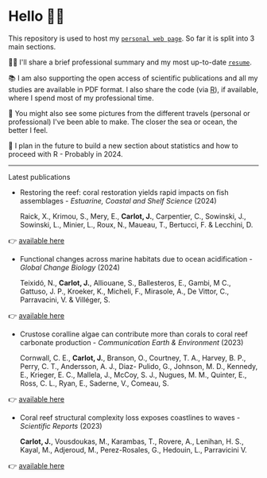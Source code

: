 # Hello 👋🏼

This repository is used to host my [`personal web page`](https://JayCrlt.github.io/JayCrlt.github.io/). So far it is split into 3 main sections.

🙎🏼 I'll share a brief professional summary and my most up-to-date [`resume`](https://jaycrlt.github.io/Papers/CARLOT_CV.pdf).

📚 I am also supporting the open access of scientific publications and all my studies are available in PDF format. I also share the code (via [R](https://posit.co)), if available, where I spend most of my professional time.

📸 You might also see some pictures from the different travels (personal or professional) I've been able to make. The closer the sea or ocean, the better I feel.

🎥 I plan in the future to build a new section about statistics and how to proceed with R - Probably in 2024.

------------------------------------------------------------------------

Latest publications

-   Restoring the reef: coral restoration yields rapid impacts on fish assemblages - *Estuarine, Coastal and Shelf Science* (2024)

    Raick, X., Krimou, S., Mery, E., **Carlot, J.**, Carpentier, C., Sowinski, J., Sowinski, L., Minier, L., Roux, N., Maueau, T., Bertucci, F. & Lecchini, D. 

👉 [available here](https://jaycrlt.github.io/Papers/14.pdf)

-   Functional changes across marine habitats due to ocean acidification - *Global Change Biology* (2024)

    Teixidó, N., **Carlot, J.**, Alliouane, S., Ballesteros, E., Gambi, M C., Gattuso, J. P., Kroeker, K., Micheli, F., Mirasole, A., De Vittor, C., Parravacini, V. & Villéger, S. 

👉 [available here](https://jaycrlt.github.io/Papers/13.pdf)

-   Crustose coralline algae can contribute more than corals to coral reef carbonate production - *Communication Earth & Environment* (2023)

    Cornwall, C. E., **Carlot, J.**, Branson, O., Courtney, T. A., Harvey, B. P., Perry, C. T., Andersson, A. J., Diaz- Pulido, G., Johnson, M. D., Kennedy, E., Krieger, E. C., Mallela, J., McCoy, S. J., Nugues, M. M., Quinter, E., Ross, C. L., Ryan, E., Saderne, V., Comeau, S.

👉 [available here](https://jaycrlt.github.io/Papers/12.pdf)

-   Coral reef structural complexity loss exposes coastlines to waves - *Scientific Reports* (2023)

    **Carlot, J.**, Vousdoukas, M., Karambas, T., Rovere, A., Lenihan, H. S., Kayal, M., Adjeroud, M., Perez-Rosales, G., Hedouin, L., Parravicini V.

👉 [available here](https://jaycrlt.github.io/Papers/10.pdf)
